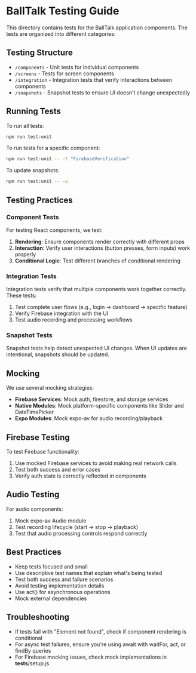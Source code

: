 # BallTalk Testing Guide

This directory contains tests for the BallTalk application components. The tests are organized into different categories:

## Testing Structure

- `/components` - Unit tests for individual components
- `/screens` - Tests for screen components
- `/integration` - Integration tests that verify interactions between components
- `/snapshots` - Snapshot tests to ensure UI doesn't change unexpectedly

## Running Tests

To run all tests:

```bash
npm run test:unit
```

To run tests for a specific component:

```bash
npm run test:unit -- -t "FirebaseVerification"
```

To update snapshots:

```bash
npm run test:unit -- -u
```

## Testing Practices

### Component Tests

For testing React components, we test:
1. **Rendering**: Ensure components render correctly with different props
2. **Interaction**: Verify user interactions (button presses, form inputs) work properly
3. **Conditional Logic**: Test different branches of conditional rendering

### Integration Tests

Integration tests verify that multiple components work together correctly. These tests:
1. Test complete user flows (e.g., login → dashboard → specific feature)
2. Verify Firebase integration with the UI
3. Test audio recording and processing workflows

### Snapshot Tests

Snapshot tests help detect unexpected UI changes. When UI updates are intentional, snapshots should be updated.

## Mocking

We use several mocking strategies:
- **Firebase Services**: Mock auth, firestore, and storage services
- **Native Modules**: Mock platform-specific components like Slider and DateTimePicker
- **Expo Modules**: Mock expo-av for audio recording/playback

## Firebase Testing

To test Firebase functionality:
1. Use mocked Firebase services to avoid making real network calls
2. Test both success and error cases
3. Verify auth state is correctly reflected in components

## Audio Testing

For audio components:
1. Mock expo-av Audio module
2. Test recording lifecycle (start → stop → playback)
3. Test that audio processing controls respond correctly

## Best Practices

- Keep tests focused and small
- Use descriptive test names that explain what's being tested
- Test both success and failure scenarios
- Avoid testing implementation details
- Use act() for asynchronous operations
- Mock external dependencies

## Troubleshooting

- If tests fail with "Element not found", check if component rendering is conditional
- For async test failures, ensure you're using await with waitFor, act, or findBy queries
- For Firebase mocking issues, check mock implementations in __tests__/setup.js 